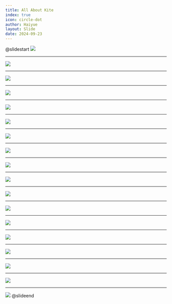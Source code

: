 ```yaml
---
title: All About Kite
index: true
icon: circle-dot
author: Haiyue
layout: Slide
date: 2024-09-23
---
```

 
@slidestart
![](/reading/english/Level-K/All%20About%20Kite/001.jpg)

---

![](/reading/english/Level-K/All%20About%20Kite/002.jpg)

---

![](/reading/english/Level-K/All%20About%20Kite/003.jpg)

---

![](/reading/english/Level-K/All%20About%20Kite/004.jpg)

---

![](/reading/english/Level-K/All%20About%20Kite/005.jpg)

---

![](/reading/english/Level-K/All%20About%20Kite/006.jpg)

---

![](/reading/english/Level-K/All%20About%20Kite/007.jpg)

---

![](/reading/english/Level-K/All%20About%20Kite/008.jpg)

---

![](/reading/english/Level-K/All%20About%20Kite/009.jpg)

---

![](/reading/english/Level-K/All%20About%20Kite/010.jpg)

---

![](/reading/english/Level-K/All%20About%20Kite/011.jpg)

---

![](/reading/english/Level-K/All%20About%20Kite/012.jpg)

---

![](/reading/english/Level-K/All%20About%20Kite/013.jpg)

---

![](/reading/english/Level-K/All%20About%20Kite/014.jpg)

---

![](/reading/english/Level-K/All%20About%20Kite/015.jpg)

---

![](/reading/english/Level-K/All%20About%20Kite/016.jpg)

---

![](/reading/english/Level-K/All%20About%20Kite/017.jpg)

---

![](/reading/english/Level-K/All%20About%20Kite/018.jpg)
@slideend